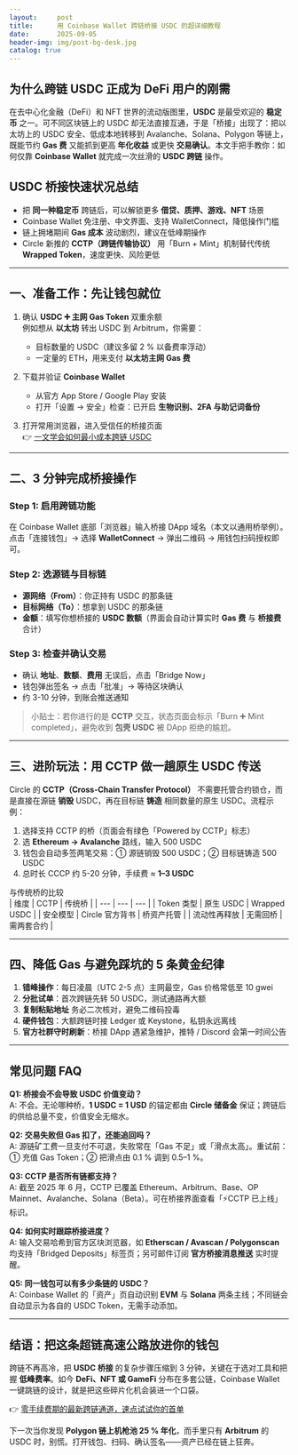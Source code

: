 ```yaml
---
layout:     post
title:      用 Coinbase Wallet 跨链桥接 USDC 的超详细教程
date:       2025-09-05
header-img: img/post-bg-desk.jpg
catalog: true
---
```


## 为什么跨链 USDC 正成为 DeFi 用户的刚需  
在去中心化金融（DeFi）和 NFT 世界的流动版图里，**USDC** 是最受欢迎的 **稳定币** 之一。可不同区块链上的 USDC 却无法直接互通，于是「桥接」出现了：把以太坊上的 USDC 安全、低成本地转移到 Avalanche、Solana、Polygon 等链上，既能节约 **Gas 费** 又能抓到更高 **年化收益** 或更快 **交易确认**。本文手把手教你：如何仅靠 **Coinbase Wallet** 就完成一次丝滑的 **USDC 跨链** 操作。

## USDC 桥接快速状况总结
- 把 **同一种稳定币** 跨链后，可以解锁更多 **借贷、质押、游戏、NFT** 场景  
- Coinbase Wallet 免注册、中文界面、支持 WalletConnect，降低操作门槛  
- 链上拥堵期间 **Gas 成本** 波动剧烈，建议在低峰期操作  
- Circle 新推的 **CCTP（跨链传输协议）** 用「Burn + Mint」机制替代传统 **Wrapped Token**，速度更快、风险更低  

---

## 一、准备工作：先让钱包就位

1) 确认 **USDC ➕ 主网 Gas Token** 双重余额  
   例如想从 **以太坊** 转出 USDC 到 Arbitrum，你需要：  
   - 目标数量的 USDC（建议多留 2 % 以备费率浮动）  
   - 一定量的 ETH，用来支付 **以太坊主网 Gas 费**  

2) 下载并验证 **Coinbase Wallet**  
   - 从官方 App Store / Google Play 安装  
   - 打开「设置 → 安全」检查：已开启 **生物识别、2FA 与助记词备份**  

3) 打开常用浏览器，进入受信任的桥接页面  
   👉 [一文学会如何最小成本跨链 USDC](https://okxdog.com/)

---

## 二、3 分钟完成桥接操作

### Step 1: 启用跨链功能  
在 Coinbase Wallet 底部「浏览器」输入桥接 DApp 域名（本文以通用桥举例）。点击「连接钱包」→ 选择 **WalletConnect** → 弹出二维码 → 用钱包扫码授权即可。

### Step 2: 选源链与目标链  
- **源网络（From）**：你正持有 USDC 的那条链  
- **目标网络（To）**：想拿到 USDC 的那条链  
- **金额**：填写你想桥接的 **USDC 数额**（界面会自动计算实时 **Gas 费** 与 **桥接费** 合计）

### Step 3: 检查并确认交易  
- 确认 **地址**、**数额**、**费用** 无误后，点击「Bridge Now」  
- 钱包弹出签名 → 点击「批准」→ 等待区块确认  
- 约 3-10 分钟，到账会推送通知

> 小贴士：若你进行的是 **CCTP** 交互，状态页面会标示「Burn ➕ Mint completed」，避免收到 **包壳 USDC** 被 DApp 拒绝的尴尬。

---

## 三、进阶玩法：用 CCTP 做一趟原生 USDC 传送

Circle 的 **CCTP（Cross-Chain Transfer Protocol）** 不需要托管合约锁仓，而是直接在源链 **销毁** USDC，再在目标链 **铸造** 相同数量的原生 USDC。流程示例：

1. 选择支持 CCTP 的桥（页面会有绿色「Powered by CCTP」标志）  
2. 选 **Ethereum → Avalanche** 路线，输入 500 USDC  
3. 钱包会自动多签两笔交易：① 源链销毁 500 USDC；② 目标链铸造 500 USDC  
4. 总时长 СССР 约 5-20 分钟，手续费 ≈ **1–3 USDC**

与传统桥的比较  
| 维度 | CCTP | 传统桥 |
| --- | --- | --- |
| Token 类型 | 原生 USDC | Wrapped USDC |
| 安全模型 | Circle 官方背书 | 桥资产托管 |
| 流动性再释放 | 无需回桥 | 需两套合约 |

---

## 四、降低 Gas 与避免踩坑的 5 条黄金纪律

1. **错峰操作**：每日凌晨（UTC 2-5 点）主网最空，Gas 价格常低至 10 gwei  
2. **分批试单**：首次跨链先转 50 USDC，测试通路再大额  
3. **复制粘贴地址** 务必二次核对，避免二维码投毒  
4. **硬件钱包**：大额跨链时接 Ledger 或 Keystone，私钥永远离线  
5. **官方社群守时刷新**：桥接 DApp 遇紧急维护，推特 / Discord 会第一时间公告  

---

## 常见问题 FAQ

**Q1: 桥接会不会导致 USDC 价值变动？**  
A: 不会。无论哪种桥，**1 USDC = 1 USD** 的锚定都由 **Circle 储备金** 保证；跨链后的供给总量不变，价值安全无缩水。

**Q2: 交易失败但 Gas 扣了，还能追回吗？**  
A: 源链矿工费一旦支付不可退，失败常在「Gas 不足」或「滑点太高」。重试前：① 充值 Gas Token；② 把滑点由 0.1 % 调到 0.5–1 %。

**Q3: CCTP 是否所有链都支持？**  
A: 截至 2025 年 6 月，CCTP 已覆盖 Ethereum、Arbitrum、Base、OP Mainnet、Avalanche、Solana（Beta）。可在桥接界面查看「⚡CCTP 已上线」标识。

**Q4: 如何实时跟踪桥接进度？**  
A: 输入交易哈希到官方区块浏览器，如 **Etherscan / Avascan / Polygonscan** 均支持「Bridged Deposits」标签页；另可邮件订阅 **官方桥接消息推送** 实时提醒。

**Q5: 同一钱包可以有多少条链的 USDC？**  
A: Coinbase Wallet 的「资产」页自动识别 **EVM** 与 **Solana** 两条主线；不同链会自动显示为各自的 USDC Token，无需手动添加。

---

## 结语：把这条超链高速公路放进你的钱包

跨链不再高冷，把 **USDC 桥接** 的复杂步骤压缩到 3 分钟，关键在于选对工具和把握 **低峰费率**。如今 **DeFi、NFT 或 GameFi** 分布在多套公链，Coinbase Wallet 一键跳链的设计，就是把这些碎片化机会装进一个口袋。

👉 [零手续费期的最新跨链通道，速点试试你的首单](https://okxdog.com/)

下一次当你发现 **Polygon 链上机枪池 25 % 年化**，而手里只有 **Arbitrum** 的 USDC 时，别慌。打开钱包、扫码、确认签名——资产已经在链上狂奔。